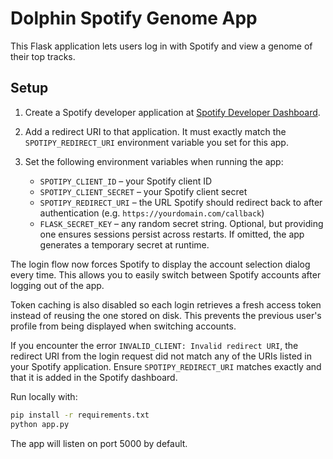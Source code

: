 # Dolphin Spotify Genome App

This Flask application lets users log in with Spotify and view a genome of
their top tracks.

## Setup

1. Create a Spotify developer application at [Spotify Developer Dashboard](https://developer.spotify.com/dashboard/).
2. Add a redirect URI to that application. It must exactly match the
   `SPOTIPY_REDIRECT_URI` environment variable you set for this app.
3. Set the following environment variables when running the app:

   - `SPOTIPY_CLIENT_ID` – your Spotify client ID
   - `SPOTIPY_CLIENT_SECRET` – your Spotify client secret
   - `SPOTIPY_REDIRECT_URI` – the URL Spotify should redirect back to
     after authentication (e.g. `https://yourdomain.com/callback`)
   - `FLASK_SECRET_KEY` – any random secret string. Optional, but providing one
     ensures sessions persist across restarts. If omitted, the app generates a
     temporary secret at runtime.

The login flow now forces Spotify to display the account selection dialog
every time. This allows you to easily switch between Spotify accounts after
logging out of the app.

Token caching is also disabled so each login retrieves a fresh access token
instead of reusing the one stored on disk. This prevents the previous user's
profile from being displayed when switching accounts.

If you encounter the error `INVALID_CLIENT: Invalid redirect URI`, the
redirect URI from the login request did not match any of the URIs listed in your
Spotify application. Ensure `SPOTIPY_REDIRECT_URI` matches exactly and that it is
added in the Spotify dashboard.

Run locally with:

```bash
pip install -r requirements.txt
python app.py
```

The app will listen on port 5000 by default.
